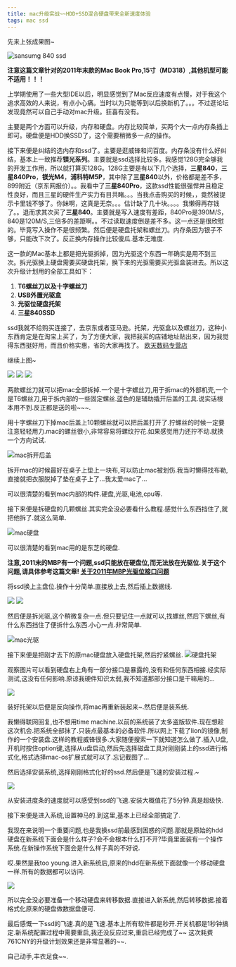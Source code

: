 ```yaml
---
title: mac升级实战~~HDD+SSD混合硬盘带来全新速度体验
tags: mac ssd 
---
```


先来上张成果图~

![sansumg 840 ssd](/assets/post_image/2013-08-21/mac-17.jpeg)


**注意这篇文章针对的2011年末款的Mac Book Pro,15寸（MD318）,其他机型可能不适用！！！**



上学期使用了一些大型IDE以后，明显感觉到了Mac反应速度有点慢，对于我这个追求高效的人来说，有点小心痛。当时以为只能等到以后换新机了。。。不过逛论坛发现竟然可以自己手动对mac升级。狂喜有没有。

主要是两个方面可以升级，内存和硬盘。内存比较简单，买两个大一点内存条插上即可。硬盘便是HDD换SSD了，这个需要稍微多一点的操作。



接下来便是纠结的选内存和ssd了。主要是逛威锋和问百度。内存条没有什么好纠结，基本上一致推荐**镁光系列**。主要就是ssd选择比较多。我感觉128G完全够我的开发工作用，所以就打算买128G。128G主要是有以下几个选择，**三星840**，**三星840Pro**，**镁光M4**，**浦科特M5P**，其中除了**三星840**以外，价格都是差不多，899附近（京东网报价）。。我看中了**三星840Pro**，这款ssd性能很强悍并且稳定性良好，而且三星的硬件生产实力有目共睹。。。当我点击购买的时候，，竟然被提示卡里钱不够了。你妹啊，这真是无奈。。。估计缺了几十块。。。。我懒得再存钱了。。退而求其次买了**三星840**。主要就是写入速度有差距，840Pro是390M/S，840是120M/S,三倍多的差距啊。。不过读取速度倒是差不多。这一点还是很欣慰的。毕竟写入操作不是很频繁。然后便是硬盘托架和螺丝刀。内存条因为银子不够，只能改下次了。反正换内存操作比较傻瓜.基本无难度.

这一款的Mac基本上都是把光驱拆掉，因为光驱这个东西一年确实是用不到三次。拆光驱换上硬盘需要买硬盘托架，换下来的光驱需要买光驱盒装进去。所以这次升级计划用的全部工具如下：


1. **T6螺丝刀以及十字螺丝刀**
2. **USB外置光驱盒**
3. **光驱位硬盘托架**
4. **三星840SSD**

ssd我就不给购买连接了，去京东或者亚马逊。托架，光驱盒以及螺丝刀，这种小东西肯定是在淘宝上买了，为了方便大家，我把我买的店铺地址贴出来，因为我觉得东西挺好用，而且价格实惠，省的大家再找了。
[欧天数码专营店](http://outiansm.tmall.com/?spm=0.0.w2-6778886271.1.yV0fGp)

继续上图~


<img src="/assets/post_image/2013-08-21/mac-2.jpeg" />
<img src="/assets/post_image/2013-08-21/mac-4.jpeg" />
<img src="/assets/post_image/2013-08-21/mac-5.jpeg" />

两款螺丝刀就可以把mac全部拆掉.一个是十字螺丝刀,用于拆mac的外部机壳,一个是T6螺丝刀,用于拆内部的一些固定螺丝.蓝色的是辅助撬开后盖的工具.说实话根本用不到.反正都是送的啦~~~.

用十字螺丝刀下掉mac后盖上10颗螺丝就可以把后盖打开了.拧螺丝的时候一定要注意轻轻用力.mac的螺丝很小,非常容易将螺纹拧花.如果感觉用力还拧不动.就换一个方向试试.

![mac拆开后盖](/assets/post_image/2013-08-21/mac-7.jpeg)

拆开mac的时候最好在桌子上垫上一块布,可以防止mac被划伤.我当时懒得找布勒,直接就把衣服脱掉了垫在桌子上了…我太爱mac了…

可以很清楚的看到mac内部的构件.硬盘,光驱,电池,cpu等.

接下来便是拆硬盘的几颗螺丝.其实完全没必要看什么教程.感觉什么东西挡住了,就把他拆了.就这么简单.

![mac硬盘](/assets/post_image/2013-08-21/mac-8.jpeg)

可以很清楚的看到mac用的是东芝的硬盘.

**注意,2011末的MBP有一个问题,ssd只能放在硬盘位,而无法放在光驱位.关于这个问题,请具体参考这篇文章! 
[关于2011年MBP光驱位接口问题](http://mac.pcbeta.com/thread-73883-1-1.html)**

将ssd换上主盘位.操作十分简单.直接放上去,然后插上数据线.


<img src="/assets/post_image/2013-08-21/mac-9.jpeg" />
<img src="/assets/post_image/2013-08-21/mac-10.jpeg" />



然后便是拆光驱,这个稍微复杂一点.但只要记住一点就可以,找螺丝,然后下螺丝,有什么东西挡住了便拆什么东西.小心一点.非常简单.

![mac光驱](/assets/post_image/2013-08-21/mac-11.jpeg)

接下来便是把刚才去下的原mac硬盘放入硬盘托架,然后拧紧螺丝.
![硬盘托架](/assets/post_image/2013-08-21/mac-12.jpeg)

观察图片可以看到硬盘右上角有一部分接口是暴露的,没有和任何东西相接.经实际测试,这没有任何影响.原谅我硬件知识太弱,我不知道那部分接口是干嘛用的…

![](/assets/post_image/2013-08-21/mac-13.jpeg)

装好托架以后便是反向操作,将mac再重新装起来~.然后便是装系统.

我懒得联网回复,也不想用time machine.以前的系统装了太多盗版软件.现在想趁这次机会.把系统全部抹了.只装点最基本的必备软件.所以网上下载了lion的镜像,制作的一个安装盘.这样的教程威锋很多.大家随便搜索一下就知道怎么做了.插入U盘,开机时按住option键,选择从u盘启动,然后先选择磁盘工具对刚刚装上的ssd进行格式化,格式选择mac-os扩展式就可以了.忘记截图了…

然后选择安装系统,选择刚刚格式化好的ssd.然后便是飞速的安装过程.~

![](/assets/post_image/2013-08-21/mac-15.jpeg)

从安装进度条的速度就可以感受到ssd的飞速.安装大概值花了5分钟.真是超级快.

接下来便是进入系统,设置神马的.到这里,基本上已经全部搞定了.

我现在来说明一个重要问题,也是我换ssd前最感到困惑的问题.那就是原始的hdd硬盘在新系统下面会是什么样子?会不会根本什么打不开?毕竟里面装有一个操作系统.在新操作系统下面会是什么样子真的不好说.

哎.果然是我too young.进入新系统后,原来的hdd在新系统下面就像一个移动硬盘一样.所有的数据都可以访问.

![](/assets/post_image/2013-08-21/mac-16.jpeg)

所以完全没必要准备一个移动硬盘来转移数据.直接进入新系统,然后转移数据.接着格式化原来的硬盘做数据盘便可.

最后感慨一下ssd的飞速.真的是飞速.基本上所有软件都是秒开.开关机都是1秒钟搞定.新系统配置过程中需要重启,我还没反应过来,重启已经完成了~~
这次耗费761CNY的升级计划效果还是非常显著的~~.

自己动手,丰衣足食~~.
